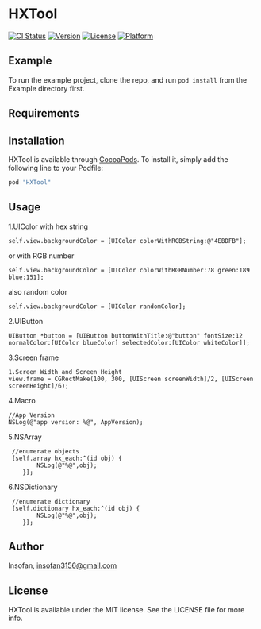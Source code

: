# HXTool

[![CI Status](http://img.shields.io/travis/Insofan/HXTool.svg?style=flat)](https://travis-ci.org/Insofan/HXTool)
[![Version](https://img.shields.io/cocoapods/v/HXTool.svg?style=flat)](http://cocoapods.org/pods/HXTool)
[![License](https://img.shields.io/cocoapods/l/HXTool.svg?style=flat)](http://cocoapods.org/pods/HXTool)
[![Platform](https://img.shields.io/cocoapods/p/HXTool.svg?style=flat)](http://cocoapods.org/pods/HXTool)

## Example

To run the example project, clone the repo, and run `pod install` from the Example directory first.

## Requirements

## Installation

HXTool is available through [CocoaPods](http://cocoapods.org). To install
it, simply add the following line to your Podfile:

```ruby
pod "HXTool"
```

## Usage

1.UIColor with hex string

```
self.view.backgroundColor = [UIColor colorWithRGBString:@"4EBDFB"];
```

or with RGB number

```
self.view.backgroundColor = [UIColor colorWithRGBNumber:78 green:189 blue:151];
```

also random color

```
self.view.backgroundColor = [UIColor randomColor];
```

2.UIButton

```
UIButton *button = [UIButton buttonWithTitle:@"button" fontSize:12 normalColor:[UIColor blueColor] selectedColor:[UIColor whiteColor]];
```

3.Screen frame

```
1.Screen Width and Screen Height
view.frame = CGRectMake(100, 300, [UIScreen screenWidth]/2, [UIScreen screenHeight]/6);
```

4.Macro

```
//App Version
NSLog(@"app version: %@", AppVersion);
```

5.NSArray

```
 //enumerate objects
 [self.array hx_each:^(id obj) {
        NSLog(@"%@",obj);
    }];
```

6.NSDictionary

```
 //enumerate dictionary
 [self.dictionary hx_each:^(id obj) {
        NSLog(@"%@",obj);
    }];
```



## Author

Insofan, insofan3156@gmail.com

## License

HXTool is available under the MIT license. See the LICENSE file for more info.
